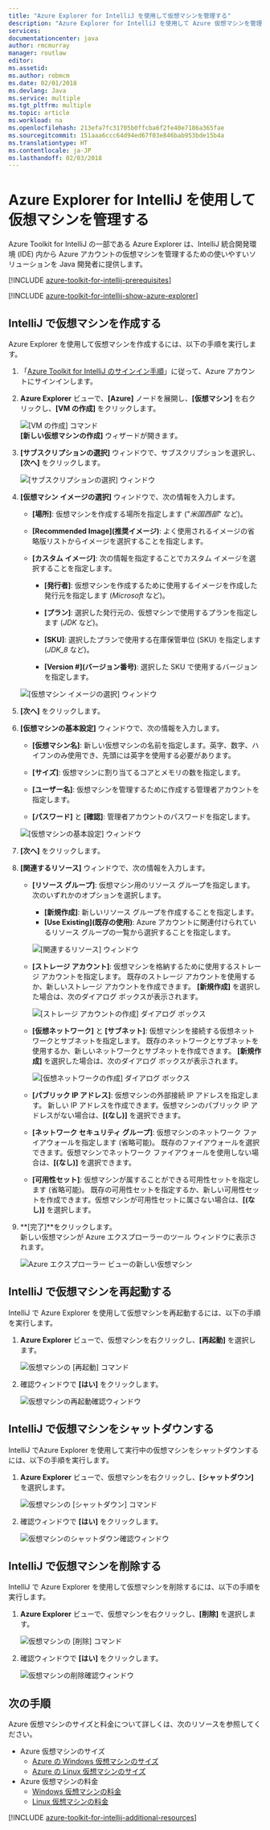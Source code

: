```yaml
---
title: "Azure Explorer for IntelliJ を使用して仮想マシンを管理する"
description: "Azure Explorer for IntelliJ を使用して Azure 仮想マシンを管理する方法について説明します。"
services: 
documentationcenter: java
author: rmcmurray
manager: routlaw
editor: 
ms.assetid: 
ms.author: robmcm
ms.date: 02/01/2018
ms.devlang: Java
ms.service: multiple
ms.tgt_pltfrm: multiple
ms.topic: article
ms.workload: na
ms.openlocfilehash: 213efa7fc31705b0ffcba6f2fe40e7186a365fae
ms.sourcegitcommit: 151aaa6ccc64d94ed67f03e846bab953bde15b4a
ms.translationtype: HT
ms.contentlocale: ja-JP
ms.lasthandoff: 02/03/2018
---
```

# <a name="manage-virtual-machines-by-using-the-azure-explorer-for-intellij"></a>Azure Explorer for IntelliJ を使用して仮想マシンを管理する

Azure Toolkit for IntelliJ の一部である Azure Explorer は、IntelliJ 統合開発環境 (IDE) 内から Azure アカウントの仮想マシンを管理するための使いやすいソリューションを Java 開発者に提供します。

[!INCLUDE [azure-toolkit-for-intellij-prerequisites](../includes/azure-toolkit-for-intellij-prerequisites.md)]

[!INCLUDE [azure-toolkit-for-intellij-show-azure-explorer](../includes/azure-toolkit-for-intellij-show-azure-explorer.md)]

## <a name="create-a-virtual-machine-in-intellij"></a>IntelliJ で仮想マシンを作成する

Azure Explorer を使用して仮想マシンを作成するには、以下の手順を実行します。 

1. 「[Azure Toolkit for IntelliJ のサインイン手順]」に従って、Azure アカウントにサインインします。

2. **Azure Explorer** ビューで、**[Azure]** ノードを展開し、**[仮想マシン]** を右クリックし、**[VM の作成]** をクリックします。 

   ![[VM の作成] コマンド][CR01]  
    **[新しい仮想マシンの作成]** ウィザードが開きます。

3. **[サブスクリプションの選択]** ウィンドウで、サブスクリプションを選択し、**[次へ]** をクリックします。 

   ![[サブスクリプションの選択] ウィンドウ][CR02]

4. **[仮想マシン イメージの選択]** ウィンドウで、次の情報を入力します。

   * **[場所]**: 仮想マシンを作成する場所を指定します ("*米国西部*" など)。 

   * **[Recommended Image]\(推奨イメージ\)**: よく使用されるイメージの省略版リストからイメージを選択することを指定します。

   * **[カスタム イメージ]**: 次の情報を指定することでカスタム イメージを選択することを指定します。

      * **[発行者]**: 仮想マシンを作成するために使用するイメージを作成した発行元を指定します (*Microsoft* など)。

      * **[プラン]**: 選択した発行元の、仮想マシンで使用するプランを指定します (*JDK* など)。

      * **[SKU]**: 選択したプランで使用する在庫保管単位 (SKU) を指定します (*JDK_8* など)。

      * **[Version #]\(バージョン番号\)**: 選択した SKU で使用するバージョンを指定します。

   ![[仮想マシン イメージの選択] ウィンドウ][CR03]

5. **[次へ]** をクリックします。 

6. **[仮想マシンの基本設定]** ウィンドウで、次の情報を入力します。

   * **[仮想マシン名]**: 新しい仮想マシンの名前を指定します。英字、数字、ハイフンのみ使用でき、先頭には英字を使用する必要があります。

   * **[サイズ]**: 仮想マシンに割り当てるコアとメモリの数を指定します。

   * **[ユーザー名]**: 仮想マシンを管理するために作成する管理者アカウントを指定します。

   * **[パスワード]** と **[確認]**: 管理者アカウントのパスワードを指定します。

   ![[仮想マシンの基本設定] ウィンドウ][CR04]

7. **[次へ]** をクリックします。 

8. **[関連するリソース]** ウィンドウで、次の情報を入力します。

   * **[リソース グループ]**: 仮想マシン用のリソース グループを指定します。 次のいずれかのオプションを選択します。
      * **[新規作成]**: 新しいリソース グループを作成することを指定します。
      * **[Use Existing]\(既存の使用\)**: Azure アカウントに関連付けられているリソース グループの一覧から選択することを指定します。

       ![[関連するリソース] ウィンドウ][CR07]

   * **[ストレージ アカウント]**: 仮想マシンを格納するために使用するストレージ アカウントを指定します。 既存のストレージ アカウントを使用するか、新しいストレージ アカウントを作成できます。 **[新規作成]** を選択した場合は、次のダイアログ ボックスが表示されます。

      ![[ストレージ アカウントの作成] ダイアログ ボックス][CR05]

   * **[仮想ネットワーク]** と **[サブネット]**: 仮想マシンを接続する仮想ネットワークとサブネットを指定します。 既存のネットワークとサブネットを使用するか、新しいネットワークとサブネットを作成できます。 **[新規作成]** を選択した場合は、次のダイアログ ボックスが表示されます。

      ![[仮想ネットワークの作成] ダイアログ ボックス][CR06]

   * **[パブリック IP アドレス]**: 仮想マシンの外部接続 IP アドレスを指定します。 新しい IP アドレスを作成できます。仮想マシンのパブリック IP アドレスがない場合は、**[(なし)]** を選択できます。 

   * **[ネットワーク セキュリティ グループ]**: 仮想マシンのネットワーク ファイアウォールを指定します (省略可能)。 既存のファイアウォールを選択できます。仮想マシンでネットワーク ファイアウォールを使用しない場合は、**[(なし)]** を選択できます。 

   * **[可用性セット]**: 仮想マシンが属することができる可用性セットを指定します (省略可能)。 既存の可用性セットを指定するか、新しい可用性セットを作成できます。仮想マシンが可用性セットに属さない場合は、**[(なし)]** を選択します。

9. **[完了]**をクリックします。  
    新しい仮想マシンが Azure エクスプローラーのツール ウィンドウに表示されます。 

   ![Azure エクスプローラー ビューの新しい仮想マシン][CR08]

## <a name="restart-a-virtual-machine-in-intellij"></a>IntelliJ で仮想マシンを再起動する

IntelliJ で Azure Explorer を使用して仮想マシンを再起動するには、以下の手順を実行します。

1. **Azure Explorer** ビューで、仮想マシンを右クリックし、**[再起動]** を選択します。

   ![仮想マシンの [再起動] コマンド][RE01]

2. 確認ウィンドウで **[はい]** をクリックします。 

   ![仮想マシンの再起動確認ウィンドウ][RE02]

## <a name="shut-down-a-virtual-machine-in-intellij"></a>IntelliJ で仮想マシンをシャットダウンする

IntelliJ でAzure Explorer を使用して実行中の仮想マシンをシャットダウンするには、以下の手順を実行します。

1. **Azure Explorer** ビューで、仮想マシンを右クリックし、**[シャットダウン]** を選択します。

   ![仮想マシンの [シャットダウン] コマンド][SH01]

2. 確認ウィンドウで **[はい]** をクリックします。 

   ![仮想マシンのシャットダウン確認ウィンドウ][SH02]

## <a name="delete-a-virtual-machine-in-intellij"></a>IntelliJ で仮想マシンを削除する

IntelliJ で Azure Explorer を使用して仮想マシンを削除するには、以下の手順を実行します。

1. **Azure Explorer** ビューで、仮想マシンを右クリックし、**[削除]** を選択します。

   ![仮想マシンの [削除] コマンド][DE01]

2. 確認ウィンドウで **[はい]** をクリックします。 

   ![仮想マシンの削除確認ウィンドウ][DE02]

## <a name="next-steps"></a>次の手順

Azure 仮想マシンのサイズと料金について詳しくは、次のリソースを参照してください。

* Azure 仮想マシンのサイズ
  * [Azure の Windows 仮想マシンのサイズ]
  * [Azure の Linux 仮想マシンのサイズ]
* Azure 仮想マシンの料金
  * [Windows 仮想マシンの料金]
  * [Linux 仮想マシンの料金]

[!INCLUDE [azure-toolkit-for-intellij-additional-resources](../includes/azure-toolkit-for-intellij-additional-resources.md)]

<!-- URL List -->

[Azure Toolkit for IntelliJ のサインイン手順]: ./azure-toolkit-for-intellij-sign-in-instructions.md
[Azure の Windows 仮想マシンのサイズ]: /azure/virtual-machines/virtual-machines-windows-sizes
[Azure の Linux 仮想マシンのサイズ]: /azure/virtual-machines/virtual-machines-linux-sizes
[Windows 仮想マシンの料金]: /pricing/details/virtual-machines/windows/
[Linux 仮想マシンの料金]: /pricing/details/virtual-machines/linux/

<!-- IMG List -->

[RE01]: media/azure-toolkit-for-intellij-managing-virtual-machines-using-azure-explorer/RE01.png
[RE02]: media/azure-toolkit-for-intellij-managing-virtual-machines-using-azure-explorer/RE02.png

[SH01]: media/azure-toolkit-for-intellij-managing-virtual-machines-using-azure-explorer/SH01.png
[SH02]: media/azure-toolkit-for-intellij-managing-virtual-machines-using-azure-explorer/SH02.png

[DE01]: media/azure-toolkit-for-intellij-managing-virtual-machines-using-azure-explorer/DE01.png
[DE02]: media/azure-toolkit-for-intellij-managing-virtual-machines-using-azure-explorer/DE02.png

[CR01]: media/azure-toolkit-for-intellij-managing-virtual-machines-using-azure-explorer/CR01.png
[CR02]: media/azure-toolkit-for-intellij-managing-virtual-machines-using-azure-explorer/CR02.png
[CR03]: media/azure-toolkit-for-intellij-managing-virtual-machines-using-azure-explorer/CR03.png
[CR04]: media/azure-toolkit-for-intellij-managing-virtual-machines-using-azure-explorer/CR04.png
[CR05]: media/azure-toolkit-for-intellij-managing-virtual-machines-using-azure-explorer/CR05.png
[CR06]: media/azure-toolkit-for-intellij-managing-virtual-machines-using-azure-explorer/CR06.png
[CR07]: media/azure-toolkit-for-intellij-managing-virtual-machines-using-azure-explorer/CR07.png
[CR08]: media/azure-toolkit-for-intellij-managing-virtual-machines-using-azure-explorer/CR08.png
